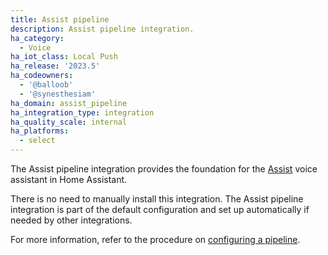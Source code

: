 ```yaml
---
title: Assist pipeline
description: Assist pipeline integration.
ha_category:
  - Voice
ha_iot_class: Local Push
ha_release: '2023.5'
ha_codeowners:
  - '@balloob'
  - '@synesthesiam'
ha_domain: assist_pipeline
ha_integration_type: integration
ha_quality_scale: internal
ha_platforms:
  - select
---
```


The Assist pipeline integration provides the foundation for the [Assist](/docs/assist/) voice assistant in Home Assistant. 

There is no need to manually install this integration. The Assist pipeline integration is part of the default configuration and set up automatically if needed by other integrations.

For more information, refer to the procedure on [configuring a pipeline](/docs/assist/voice_remote_local_assistant/).
